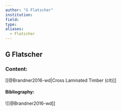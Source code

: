 ```yaml
---
author: "G Flatscher"
institution:
field:
type:
aliases:
  - Flatscher
---
```


## G Flatscher

### Content:
[[@Brandner2016-wd|Cross Laminated Timber (clt)]]

#### Bibliography:

![[@Brandner2016-wd]]
